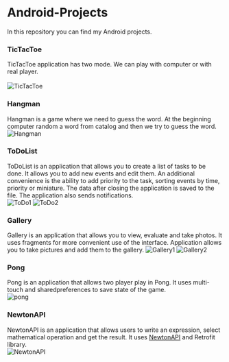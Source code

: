 # Android-Projects
In this repository you can find my Android projects.

### **TicTacToe**</br>
TicTacToe application has two mode. We can play with computer or with real player.</br> </br>
![TicTacToe](https://user-images.githubusercontent.com/48840104/54859469-c534db80-4d0d-11e9-9bc1-07d51c16570c.png)</br>
### **Hangman**</br>
Hangman is a game where we need to guess the word. At the beginning computer random a word from catalog and then we try to guess the word.</br>
![Hangman](https://user-images.githubusercontent.com/48840104/54859468-c534db80-4d0d-11e9-9c6b-d71519e731ec.png)
### **ToDoList**</br>
ToDoList is an application that allows you to create a list of tasks to be done. It allows you to add new events and edit them. An additional convenience is the ability to add priority to the task, sorting events by time, priority or miniature. The data after closing the application is saved to the file. The application also sends notifications.
</br>
![ToDo1](https://user-images.githubusercontent.com/48840104/56354001-074d2200-61d3-11e9-90c2-839361d8c590.png)
![ToDo2](https://user-images.githubusercontent.com/48840104/56354002-07e5b880-61d3-11e9-830c-cbf5a6761ed6.png)
</br>
### **Gallery**</br>
Gallery is an application that allows you to view, evaluate and take photos. It uses fragments for more convenient use of the interface. Application allows you to take pictures and add them to the gallery.
![Gallery1](https://user-images.githubusercontent.com/48840104/56354868-264cb380-61d5-11e9-9ce1-60189f7fae4c.png)
![Gallery2](https://user-images.githubusercontent.com/48840104/56354869-26e54a00-61d5-11e9-8106-4cd1785c4bf0.png)
</br>
### **Pong**</br>
Pong is an application that allows two player play in Pong. It uses multi-touch and sharedpreferences to save state of the game.</br>
![pong](https://user-images.githubusercontent.com/48840104/57568765-20b94680-73ec-11e9-9fe6-f5467d84fd8e.png)
</br>
### **NewtonAPI**</br>
NewtonAPI is an application that allows users to write an expression, select mathematical operation and get the result. It uses [NewtonAPI](https://github.com/aunyks/newton-api) and Retrofit library.</br>
![NewtonAPI](https://user-images.githubusercontent.com/48840104/57568897-d1741580-73ed-11e9-831e-45b73c7daf50.png)
